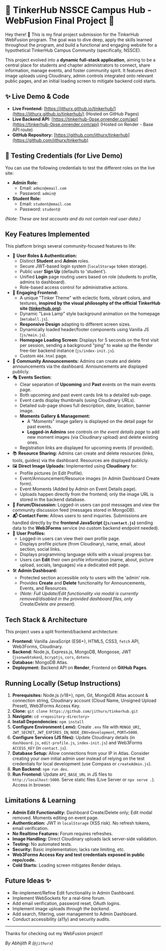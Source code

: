 # 🚀 TinkerHub NSSCE Campus Hub - WebFusion Final Project 🚀

Hey there! 👋 This is my final project submission for the TinkerHub WebFusion program. The goal was to dive deep, apply the skills learned throughout the program, and build a functional and engaging website for a hypothetical TinkerHub Campus Community (specifically, NSSCE).

This project evolved into a **dynamic full-stack application**, aiming to be a central place for students and chapter administrators to connect, share information, manage events, and foster community spirit. It features direct image uploads using Cloudinary, admin controls integrated onto relevant public pages, and an initial loading screen to mitigate backend cold starts.

## ✨ Live Demo & Code

*   **Live Frontend:** [https://jithurx.github.io/tinkerhub/](https://jithurx.github.io/tinkerhub/) (Hosted on GitHub Pages)
*   **Live Backend API:** [https://tinkerhub-0pse.onrender.com/api](https://tinkerhub-0pse.onrender.com/api) (Hosted on Render - Base API route)
*   **GitHub Repository:** [https://github.com/jithurx/tinkerhub](https://github.com/jithurx/tinkerhub)

## 🧪 Testing Credentials (for Live Demo)

You can use the following credentials to test the different roles on the live site:

*   **Admin Role:**
    *   Email: `admin@email.com`
    *   Password: `admin@`
*   **Student Role:**
    *   Email: `student@email.com`
    *   Password: `student@`

*(Note: These are test accounts and do not contain real user data.)*

## Key Features Implemented

This platform brings several community-focused features to life:

*   👤 **User Roles & Authentication:**
    *   Distinct **Student** and **Admin** roles.
    *   Secure JWT-based login system (`localStorage` token storage).
    *   Public user **Sign Up** (defaults to 'student').
    *   Unified **Login** page routing users based on role (students to profile, admins to dashboard).
    *   Role-based access control for administrative actions.
*   🎨 **Engaging Frontend:**
    *   A unique "Tinker Theme" with eclectic fonts, vibrant colors, and textures, **inspired by the visual philosophy of the official TinkerHub site ([tinkerhub.org](https://tinkerhub.org/))**.
    *   Dynamic "Lava Lamp" style background animation on the homepage (`metaball.js`).
    *   **Responsive Design** adapting to different screen sizes.
    *   Dynamically loaded header/footer components using Vanilla JS (`js/main.js`).
    *   **Homepage Loading Screen:** Displays for 5 seconds on the first visit per session, sending a background "ping" to wake up the Render free-tier backend instance (`js/index-init.js`).
    *   Custom `404.html` page.
*   📢 **Community Announcements:** Admins can create and delete announcements via the dashboard. Announcements are displayed publicly.
*   🎭 **Events Section:**
    *   Clear separation of **Upcoming** and **Past** events on the main events page.
    *   Both upcoming and past event cards link to a detailed sub-page.
    *   Event cards display thumbnails (using Cloudinary URLs).
    *   Detailed sub-page shows full description, date, location, banner image.
    *   **Moments Gallery & Management:**
        *   A "Moments" image gallery is displayed on the detail page for past events.
        *   **Logged-in Admins** see controls *on the event details page* to add new moment images (via Cloudinary upload) and delete existing ones.
    *   Registration links are displayed for upcoming events (if provided).
*   📚 **Resource Sharing:** Admins can create and delete resources (links, tools, guides) via the dashboard. Resources are displayed publicly.
*   🖼️ **Direct Image Uploads:** Implemented using **Cloudinary** for:
    *   Profile pictures (in Edit Profile).
    *   Event/Announcement/Resource images (in Admin Dashboard Create form).
    *   Event Moments (Added by Admin on Event Details page).
    *   Uploads happen directly from the frontend; only the image URL is stored in the backend database.
*   💬 **Forum/Discussion:** Logged-in users can post messages and view the community discussion feed (messages stored in MongoDB).
*   **📬 Contact Form:** Allows users to send inquiries. Submissions are handled directly by the **frontend JavaScript (`js/contact.js`)** sending data to the **Web3Forms** service (no custom backend endpoint needed).
*   👤 **User Profiles:**
    *   Logged-in users can view their own profile page.
    *   Displays profile picture (from Cloudinary), name, email, about section, social links.
    *   Displays programming language skills with a visual progress bar.
    *   Users can **Edit** their own profile information (name, about, picture upload, socials, languages) via a dedicated edit page.
*   🛠️ **Admin Dashboard:**
    *   Protected section accessible only to users with the 'admin' role.
    *   Provides **Create** and **Delete** functionality for Announcements, Events, and Resources.
    *   *(Note: Full Update/Edit functionality via modal is currently removed/disabled in the provided dashboard files, only Create/Delete are present).*

## Tech Stack & Architecture

This project uses a split frontend/backend architecture:

*   **Frontend:** Vanilla JavaScript (ES6+), HTML5, CSS3, `fetch` API, Web3Forms, Cloudinary.
*   **Backend:** Node.js, Express.js, MongoDB, Mongoose, JWT (`jsonwebtoken`), `bcryptjs`, `cors`, `dotenv`.
*   **Database:** MongoDB Atlas.
*   **Deployment:** Backend API on **Render**, Frontend on **GitHub Pages**.

## Running Locally (Setup Instructions)

1.  **Prerequisites:** Node.js (v18+), npm, Git, MongoDB Atlas account & connection string, Cloudinary account (Cloud Name, Unsigned Upload Preset), Web3Forms Access Key.
2.  **Clone:** `git clone https://github.com/jithurx/tinkerhub.git`
3.  **Navigate:** `cd <repository-directory>`
4.  **Install Dependencies:** `npm install`
5.  **Configure Environment (.env):** Create `.env` file with `MONGO_URI`, `JWT_SECRET`, `JWT_EXPIRES_IN`, `NODE_ENV=development`, `PORT=5000`.
6.  **Configure Services (JS files):** Update Cloudinary details (in `dashboard.js`, `edit-profile.js`, `index-init.js`) and Web3Forms `ACCESS_KEY` (in `contact.js`).
7.  **Database Setup:** Allow connections from your IP in Atlas. Consider creating your *own* initial admin user instead of relying on the test credentials for local development (use Compass or `createAdmin.js`).
8.  **Run Backend:** `npm run dev`.
9.  **Run Frontend:** Update `API_BASE_URL` in JS files to `http://localhost:5000`. Serve static files (Live Server or `npx serve .`). Access in browser.

## Limitations & Learning

*   **Admin Edit Functionality:** Dashboard Create/Delete only; Edit modal removed. Moments editing on event page.
*   **Authentication:** JWT in `localStorage` (XSS risk). No refresh tokens, email verification.
*   **No Realtime Features:** Forum requires refreshes.
*   **Image Handling:** Direct Cloudinary uploads lack server-side validation.
*   **Testing:** No automated tests.
*   **Security:** Basic implementation; lacks rate limiting, etc. 
*   **Web3Forms Access Key and test credentials exposed in public repo/code.**
*   **Cold Starts:** Loading screen mitigates Render delays.

## Future Ideas ✨

*   Re-implement/Refine Edit functionality in Admin Dashboard.
*   Implement WebSockets for a real-time forum.
*   Add email verification, password reset, OAuth logins.
*   Implement image uploads *through the backend*.
*   Add search, filtering, user management to Admin Dashboard.
*   Conduct accessibility (a11y) and security audits.

---

Thanks for checking out my WebFusion project!

*By Abhijith R (`@jithurx`)*